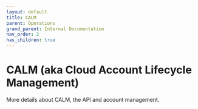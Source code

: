 ```yaml
---
layout: default
title: CALM
parent: Operations
grand_parent: Internal Documentation
nav_order: 2
has_children: true
---
```

# CALM (aka Cloud Account Lifecycle Management)
More details about CALM, the API and account management.
